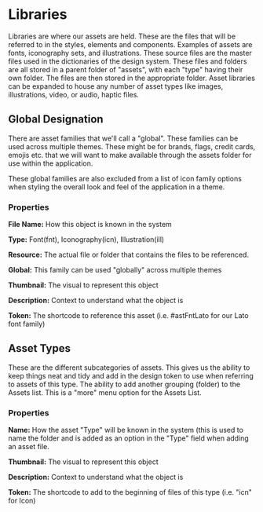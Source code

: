 # Libraries

Libraries are where our assets are held. These are the files that will be referred to in the styles, elements and components. Examples of assets are fonts, iconography sets, and illustrations. These source files are the master files used in the dictionaries of the design system. These files and folders are all stored in a parent folder of "assets", with each "type" having their own folder. The files are then stored in the appropriate folder. Asset libraries can be expanded to house any number of asset types like images, illustrations, video, or audio, haptic files.

## Global Designation

There are asset families that we'll call a "global". These families can be used across multiple themes. These might be for brands, flags, credit cards, emojis etc. that we will want to make available through the assets folder for use within the application.

These global families are also excluded from a list of icon family options when styling the overall look and feel of the application in a theme.

### Properties

 **File Name:**  How this object is known in the system

 **Type:** Font(fnt), Iconography(icn), Illustration(ill) 

 **Resource:** The actual file or folder that contains the files to be referenced.

 **Global:**  This family can be used "globally" across multiple themes

 **Thumbnail:**  The visual to represent this object 

 **Description:** Context to understand what the object is

 **Token:**  The shortcode to reference this asset (i.e. #astFntLato for our Lato font family)

## Asset Types

These are the different subcategories of assets. This gives us the ability to keep things neat and tidy and add in the design token to use when referring to assets of this type. The ability to add another grouping (folder) to the Assets list. This is a "more" menu option for the Assets List. 

### Properties

**Name:** How the asset "Type" will be known in the system (this is used to name the folder and is added as an option in the "Type" field when adding an asset file. 

**Thumbnail:** The visual to represent this object 

**Description:** Context to understand what the object is 

**Token:**  The shortcode to add to the beginning of files of this type (i.e. "icn" for Icon)